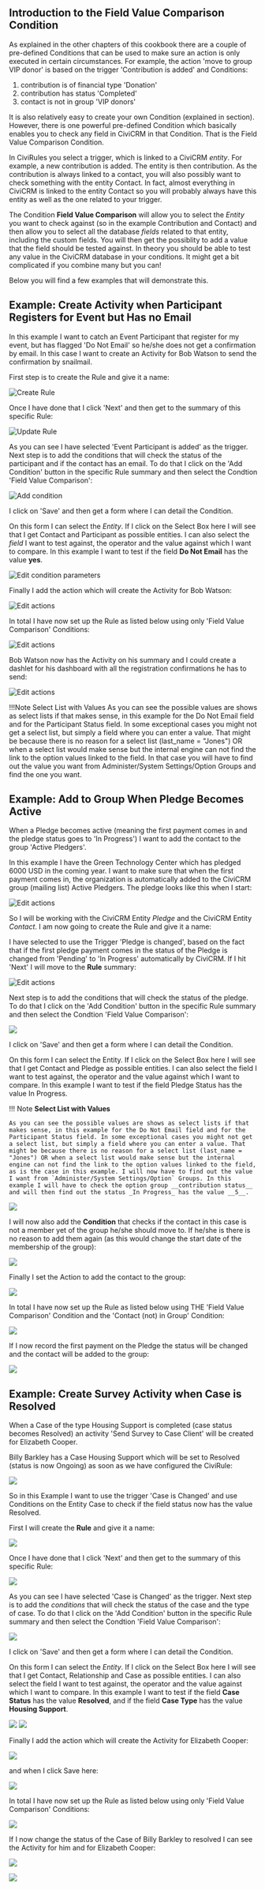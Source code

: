 ## Introduction to the Field Value Comparison Condition

As explained in the other chapters of this cookbook there are a couple of pre-defined Conditions that can be used to make sure an action is only executed in certain circumstances. For example, the action 'move to group VIP donor' is based on the trigger 'Contribution is added' and Conditions:

1. contribution is of financial type 'Donation'
1. contribution has status 'Completed'
1. contact is not in group 'VIP donors'

It is also relatively easy to create your own Condition (explained in section). However, there is one powerful pre-defined Condition which basically enables you to check any field in CiviCRM in that Condition. That is the Field Value Comparison Condition.

In CiviRules you select a trigger, which is linked to a CiviCRM _entity_. For example, a new contribution is added. The entity is then contribution. As the contribution is always linked to a contact, you will also possibly want to check something with the entity Contact. In fact, almost everything in CiviCRM is linked to the entity Contact so you will probably always have this entity as well as the one related to your trigger.

The Condition **Field Value Comparison** will allow you to select the _Entity_ you want to check against (so in the example Contribution and Contact) and then allow you to select all the database _fields_ related to that entity, including the custom fields. You will then get the possiblity to add a value that the field should be tested against. In theory you should be able to test any value in the CiviCRM database in your conditions. It might get a bit complicated if you combine many but you can!

Below you will find a few examples that will demonstrate this.

## Example: Create Activity when Participant Registers for Event but Has no Email

In this example I want to catch an Event Participant that register for my event, but has flagged 'Do Not Email' so he/she does not get a confirmation by email. In this case I want to create an Activity for Bob Watson to send the confirmation by snailmail.

First step is to create the Rule and give it a name:

![Create Rule](./img/CiviRules_46_print03.png)

Once I have done that I click 'Next' and then get to the summary of this specific Rule:

![Update Rule](./img/CiviRules_46_print05.png)

As you can see I have selected 'Event Participant is added' as the trigger. Next step is to add the conditions that will check the status of the participant and if the contact has an email. To do that I click on the 'Add Condition' button in the specific Rule summary and then select the Condtion 'Field Value Comparison':

![Add condition](./img/CiviRules_46_print04.png)

I click on 'Save' and then get a form where I can detail the Condition.

On this form I can select the _Entity_. If I click on the Select Box here I will see that I get Contact and Participant as possible entities. I can also select the _field_ I want to test against, the operator and the value against which I want to compare. In this example I want to test if the field __Do Not Email__ has the value __yes__.

![Edit condition parameters](./img/CiviRules_46_print06.png)

Finally I add the action which will create the Activity for Bob Watson:

![Edit actions](./img/CiviRules_46_print08.png)

In total I have now set up the Rule as listed below using only 'Field Value Comparison' Conditions:

![Edit actions](./img/CiviRules_46_print09.png)

Bob Watson now has the Activity on his summary and I could create a dashlet for his dashboard with all the registration confirmations he has to send:

![Edit actions](./img/CiviRules_46_print10.png)

!!!Note	
	Select List with Values
    As you can see the possible values are shows as select lists if that makes sense, in this example for the Do Not Email field and for the Participant Status field. In some exceptional cases you might not get a select list, but simply a field where you can enter a value. That might be because there is no reason for a select list (last_name = "Jones") OR when a select list would make sense but the internal engine can not find the link to the option values linked to the field. In that case you will have to find out the value you want from Administer/System Settings/Option Groups and find the one you want.

## Example: Add to Group When Pledge Becomes Active

When a Pledge becomes active (meaning the first payment comes in and the pledge status goes to 'In Progress') I want to add the contact to the group 'Active Pledgers'.

In this example I have the Green Technology Center which has pledged 6000 USD in the coming year. I want to make sure that when the first payment comes in, the organization is automatically added to the CiviCRM group (mailing list) Active Pledgers. The pledge looks like this when I start:

![Edit actions](./img/CiviRules_46_print11.png)

So I will be working with the CiviCRM Entity _Pledge_ and the CiviCRM Entity _Contact_. I am now going to create the Rule and give it a name:

I have selected to use the Trigger 'Pledge is changed', based on the fact that if the first pledge payment comes in the status of the Pledge is changed from 'Pending' to 'In Progress' automatically by CiviCRM. If I hit 'Next' I will move to the **Rule** summary:

![Edit actions](./img/CiviRules_46_print13.png)

Next step is to add the conditions that will check the status of the pledge. To do that I click on the 'Add Condition' button in the specific Rule summary and then select the Condtion 'Field Value Comparison':

![](./img/CiviRules_46_print14.png)

I click on 'Save' and then get a form where I can detail the Condition.

On this form I can select the Entity. If I click on the Select Box here I will see that I get Contact and Pledge as possible entities. I can also select the field I want to test against, the operator and the value against which I want to compare. In this example I want to test if the field Pledge Status has the value In Progress. 

!!! Note
    __Select List with Values__

    As you can see the possible values are shows as select lists if that makes sense, in this example for the Do Not Email field and for the Participant Status field. In some exceptional cases you might not get a select list, but simply a field where you can enter a value. That might be because there is no reason for a select list (last_name = "Jones") OR when a select list would make sense but the internal engine can not find the link to the option values linked to the field, as is the case in this example. I will now have to find out the value I want from `Administer/System Settings/Option` Groups. In this example I will have to check the option group __contribution status__ and will then find out the status _In Progress_ has the value __5__.

![](./img/CiviRules_46_print15.png)   

I will now also add the __Condition__ that checks if the contact in this case is not a member yet of the group he/she should move to. If he/she is there is no reason to add them again (as this would change the start date of the membership of the group):

![](./img/CiviRules_46_print16.png)  

Finally I set the Action to add the contact to the group:

![](./img/CiviRules_46_print17.png)

In total I have now set up the Rule as listed below using THE 'Field Value Comparison' Condition and the 'Contact (not) in Group' Condition:

![](./img/CiviRules_46_print18.png)

If I now record the first payment on the Pledge the status will be changed and the contact will be added to the group:

![](./img/CiviRules_46_print19.png)  

## Example: Create Survey Activity when Case is Resolved

When a Case of the type Housing Support is completed (case status becomes Resolved) an activity 'Send Survey to Case Client' will be created for Elizabeth Cooper.

Billy Barkley has a Case Housing Support which will be set to Resolved (status is now Ongoing) as soon as we have configured the CiviRule:

![](./img/CiviRules_46_print21.png)

So in this Example I want to use the trigger 'Case is Changed' and use Conditions on the Entity Case to check if the field status now has the value Resolved.

First I will create the __Rule__ and give it a name:   

![](./img/CiviRules_46_print20.png)

Once I have done that I click 'Next' and then get to the summary of this specific Rule:

![](./img/CiviRules_46_print22.png)

As you can see I have selected 'Case is Changed' as the trigger. Next step is to add the _conditions_ that will check the status of the case and the type of case. To do that I click on the 'Add Condition' button in the specific Rule summary and then select the Condtion 'Field Value Comparison':

![](./img/CiviRules_46_print23.png)

I click on 'Save' and then get a form where I can detail the Condition.

On this form I can select the _Entity_. If I click on the Select Box here I will see that I get Contact, Relationship and Case as possible entities. I can also select the field I want to test against, the operator and the value against which I want to compare. In this example I want to test if the field __Case Status__ has the value __Resolved__, and if the field __Case Type__ has the value __Housing Support__.

![](./img/CiviRules_46_print26.png)
![](./img/CiviRules_46_print24.png)

Finally I add the action which will create the Activity for Elizabeth Cooper:

![](./img/CiviRules_46_print27.png)

and when I click Save here:

![](./img/CiviRules_46_print28.png)

In total I have now set up the Rule as listed below using only 'Field Value Comparison' Conditions:

![](./img/CiviRules_46_print29.png)

If I now change the status of the Case of Billy Barkley to resolved I can see the Activity for him and for Elizabeth Cooper:

![](./img/CiviRules_46_print30.png)

![](./img/CiviRules_46_print31.png)









 









